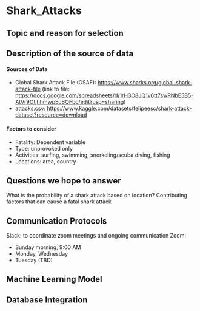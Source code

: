 # Shark_Attacks

## Topic and reason for selection


## Description of the source of data
#### Sources of Data
- Global Shark Attack File (GSAF): https://www.sharks.org/global-shark-attack-file (link to file: https://docs.google.com/spreadsheets/d/1rH3O8JQ1v6tt7swPNbE5B5-AtVr9OtjhhmwpEuBQFbc/edit?usp=sharing)
- attacks.csv: https://www.kaggle.com/datasets/felipeesc/shark-attack-dataset?resource=download

#### Factors to consider
- Fatality: Dependent variable
- Type: unprovoked only
- Activities: surfing, swimming, snorkeling/scuba diving, fishing
- Locations: area, country

## Questions we hope to answer
What is the probability of a shark attack based on location?
Contributing factors that can cause a fatal shark attack

## Communication Protocols
Slack: to coordinate zoom meetings and ongoing communication
Zoom: 
  - Sunday morning, 9:00 AM
  - Monday, Wednesday
  - Tuesday (TBD)

## Machine Learning Model

## Database Integration

